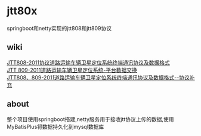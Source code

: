 # jtt80x
springboot和netty实现的jtt808和jtt809协议

## wiki
[JTT808-2011协议道路运输车辆卫星定位系统终端通讯协议及数据格式](wiki/JTT808-2011协议道路运输车辆卫星定位系统终端通讯协议及数据格式.pdf)    
[JTT 809-2011道路运输车辆卫星定位系统-平台数据交换](wiki/JTT809-2011道路运输车辆卫星定位系统-平台数据交换.pdf)    
[JTT808、809-2011道路运输车辆卫星定位系统终端通讯协议及数据格式--协议补充](wiki/JTT808,809-2011道路运输车辆卫星定位系统终端通讯协议及数据格式--协议补充.pdf)

## about
整个项目使用springboot搭建,netty服务用于接收jtt协议上传的数据,使用MyBatisPlus将数据持久化到mysql数据库
